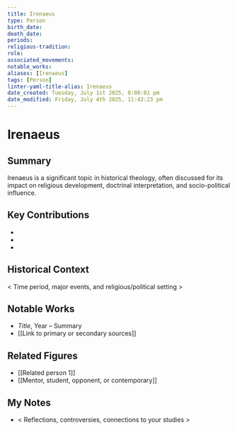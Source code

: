 ```yaml
---
title: Irenaeus
type: Person
birth_date: 
death_date: 
periods: 
religious-tradition: 
role: 
associated_movements: 
notable_works: 
aliases: [Irenaeus]
tags: [Person]
linter-yaml-title-alias: Irenaeus
date_created: Tuesday, July 1st 2025, 8:08:01 pm
date_modified: Friday, July 4th 2025, 11:42:23 pm
---
```


# Irenaeus

## Summary
Irenaeus is a significant topic in historical theology, often discussed for its impact on religious development, doctrinal interpretation, and socio-political influence.

## Key Contributions
- 
- 
- 

## Historical Context
< Time period, major events, and religious/political setting >

## Notable Works
- *Title*, Year – Summary
- [[Link to primary or secondary sources]]


## Related Figures
- [[Related person 1]]
- [[Mentor, student, opponent, or contemporary]]

## My Notes
- < Reflections, controversies, connections to your studies >
